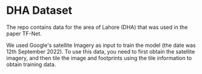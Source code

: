 # DHA Dataset
The repo contains data for the area of Lahore (DHA) that was used in the paper TF-Net.

We used Google's satellite Imagery as input to train the model (the date was 12th September 2022). To use this data, you need to first obtain the satellite imagery, and then tile the image and footprints using the tile information to obtain training data.
